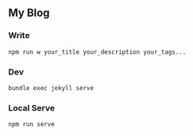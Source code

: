 ## My Blog

### Write
```
npm run w your_title your_description your_tags...
```

### Dev
```
bundle exec jekyll serve
```

### Local Serve
```
npm run serve
```

